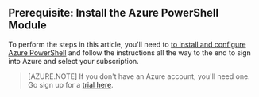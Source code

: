 ## Prerequisite: Install the Azure PowerShell Module
To perform the steps in this article, you'll need to [to install and configure Azure PowerShell](powershell-install-configure) and follow the instructions all the way to the end to sign into Azure and select your subscription.

> [AZURE.NOTE] If you don't have an Azure account, you'll need one. Go sign up for a [trial here](sign-up-organization). 